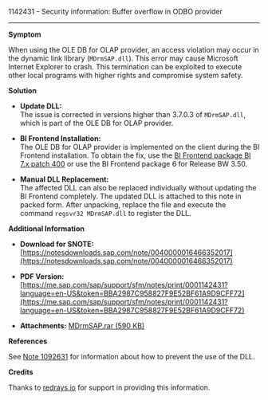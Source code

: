 1142431 - Security information: Buffer overflow in ODBO provider

---

**Symptom**

When using the OLE DB for OLAP provider, an access violation may occur in the dynamic link library (`MDrmSAP.dll`). This error may cause Microsoft Internet Explorer to crash. This termination can be exploited to execute other local programs with higher rights and compromise system safety.

**Solution**

- **Update DLL:**  
  The issue is corrected in versions higher than 3.7.0.3 of `MDrmSAP.dll`, which is part of the OLE DB for OLAP provider.

- **BI Frontend Installation:**  
  The OLE DB for OLAP provider is implemented on the client during the BI Frontend installation. To obtain the fix, use the [BI Frontend package BI 7.x patch 400](https://me.sap.com/sap/support/notes/1142431?language=en) or use the BI Frontend package 6 for Release BW 3.50.

- **Manual DLL Replacement:**  
  The affected DLL can also be replaced individually without updating the BI Frontend completely. The updated DLL is attached to this note in packed form. After unpacking, replace the file and execute the command `regsvr32 MDrmSAP.dll` to register the DLL.

**Additional Information**

- **Download for SNOTE:** [https://notesdownloads.sap.com/note/0040000016466352017](https://notesdownloads.sap.com/note/0040000016466352017)

- **PDF Version:** [https://me.sap.com/sap/support/sfm/notes/print/0001142431?language=en-US&token=BBA2987C958827F9E52BF61A9D9CFF72](https://me.sap.com/sap/support/sfm/notes/print/0001142431?language=en-US&token=BBA2987C958827F9E52BF61A9D9CFF72)

- **Attachments:** [MDrmSAP.rar (590 KB)](https://userapps.support.sap.com/sap/support/sapnotes/public/services/attachment.htm?iv_key=012003146900000163062008&iv_version=0003&iv_guid=E252398AA73C3C4B98F0076A2AE23E2C)

**References**

See [Note 1092631](https://me.sap.com/notes/1092631) for information about how to prevent the use of the DLL.

**Credits**

Thanks to [redrays.io](https://redrays.io) for support in providing this information.